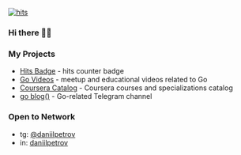 [![hits](https://hits.deltapapa.io/github/dp92987/dp92987.svg)](https://hits.deltapapa.io)

### Hi there 👋🏻

### My Projects

- [Hits Badge](https://github.com/dp92987/hits-badge) - hits counter badge
- [Go Videos](https://github.com/dp92987/go-videos-ru) - meetup and educational videos related to Go
- [Coursera Catalog](https://github.com/dp92987/coursera-catalog) - Coursera courses and specializations catalog
- [go blog()](https://t.me/golangblog) - Go-related Telegram channel

### Open to Network

- tg: [@daniilpetrov](https://t.me/daniilpetrov)
- in: [daniilpetrov](https://www.linkedin.com/in/daniilpetrov/)

<!--
**dp92987/dp92987** is a ✨ _special_ ✨ repository because its `README.md` (this file) appears on your GitHub profile.

Here are some ideas to get you started:

- 🔭 I’m currently working on ...
- 🌱 I’m currently learning ...
- 👯 I’m looking to collaborate on ...
- 🤔 I’m looking for help with ...
- 💬 Ask me about ...
- 📫 How to reach me: ...
- 😄 Pronouns: ...
- ⚡ Fun fact: ...
-->
